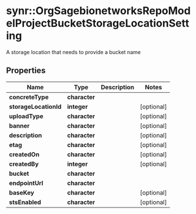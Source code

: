 # synr::OrgSagebionetworksRepoModelProjectBucketStorageLocationSetting

A storage location that needs to provide a bucket name

## Properties
Name | Type | Description | Notes
------------ | ------------- | ------------- | -------------
**concreteType** | **character** |  | 
**storageLocationId** | **integer** |  | [optional] 
**uploadType** | **character** |  | [optional] 
**banner** | **character** |  | [optional] 
**description** | **character** |  | [optional] 
**etag** | **character** |  | [optional] 
**createdOn** | **character** |  | [optional] 
**createdBy** | **integer** |  | [optional] 
**bucket** | **character** |  | 
**endpointUrl** | **character** |  | 
**baseKey** | **character** |  | [optional] 
**stsEnabled** | **character** |  | [optional] 



